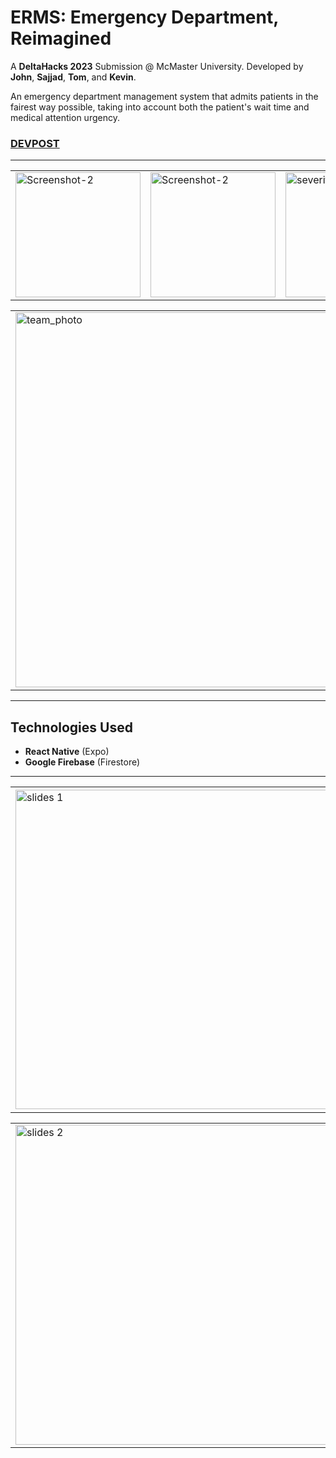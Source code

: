 # ERMS: Emergency Department, Reimagined

A **DeltaHacks 2023** Submission @ McMaster University.
Developed by **John**, **Sajjad**, **Tom**, and **Kevin**.

An emergency department management system that admits patients in the fairest way possible, taking into account both the patient's wait time and medical attention urgency.

### [DEVPOST](https://devpost.com/software/erms?ref_content=user-portfolio&ref_feature=in_progress)

---


<table><tr>

<td valign="center"><img width="200" alt="Screenshot-2" src="https://user-images.githubusercontent.com/93741234/212555572-82ca2484-8d32-4fe0-b082-91a6f69cb451.PNG"></td>

<td valign="center"><img width="200" alt="Screenshot-2" src="https://user-images.githubusercontent.com/93741234/212555581-3c4621e2-2b76-4fa0-bab6-432cddecbc75.PNG"></td>

<td valign="center"><img width="200" alt="severity screen" src="https://user-images.githubusercontent.com/93741234/212555587-39445235-0585-44a8-af8f-2a9973193f29.PNG"></td>
 
 </tr></table>
 
 <table><tr>

<td valign="center"><img width="600" alt="team_photo" src="https://user-images.githubusercontent.com/35755386/212575607-3432ff13-c3a8-4596-b27d-cd5a82c7f2f4.jpg"/></td>
 
 <td valign="center"><img width="600" alt="firebase sys" src="https://user-images.githubusercontent.com/93741234/212555745-b0c35132-e792-4bdc-8adc-5f1da87afafc.png"/></td>

 </tr></table>
 
---
  
## Technologies Used
  
- **React Native** (Expo)
- **Google Firebase** (Firestore)
  
---

<table><tr>

<td valign="center"><img width="511" alt="slides 1" src="https://user-images.githubusercontent.com/93741234/212554617-e5857a70-1fb8-46b5-84a7-6ec7e091c52a.PNG">
</td>

<td valign="center"><img width="514" alt="slides 4" src="https://user-images.githubusercontent.com/93741234/212554764-1d3c29ba-c03f-4722-8519-30ca8132e1ae.PNG">
</td>

</tr></table>

<table><tr>

<td valign="center"><img width="512" alt="slides 2" src="https://user-images.githubusercontent.com/93741234/212554655-a3fd53fc-9749-4814-a028-6177efd650ea.PNG">
</td>

<td valign="center"><img width="511" alt="slides 6" src="https://user-images.githubusercontent.com/93741234/212554790-66651469-a4f2-4a4e-922d-90c9ec6b7f25.PNG">
</td>

</tr></table>
